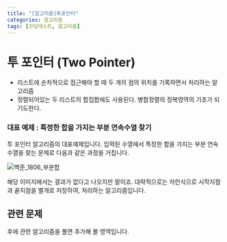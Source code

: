 ```yaml
---
title: "[알고리즘]투포인터"
categories: 알고리즘
tags: [코딩테스트, 알고리즘]
---
```




# 투 포인터 (Two Pointer)

* 리스트에 순차적으로 접근해야 할 때 두 개의 점의 위치를 기록하면서 처리하는 알고리즘
* 정렬되어있는 두 리스트의 합집합에도 사용된다. 병합정렬의 정복영역의 기초가 되기도한다.

### 대표 예제 : 특정한 합을 가지는 부분 연속수열 찾기

투 포인터 알고리즘의 대표예제입니다. 입력된 수열에서 특정한 합을 가지는 부분 연속수열을 찾는 문제로 다음과 같은 과정을 거칩니다.

![백준_1806_부분합](https://blog.kakaocdn.net/dn/Paspk/btqTwXKqYpW/sE8omuKyYRIcNqR1sEb60k/img.gif)

해당 이미지에서는 결과가 없다고 나오지만 말이죠. 대략적으로는 저런식으로 시작지점과 끝지점을 별개로 저장하여, 처리하는 알고리즘입니다.

## 관련 문제

후에 관련 알고리즘을 풀면 추가해 볼 영역입니다.